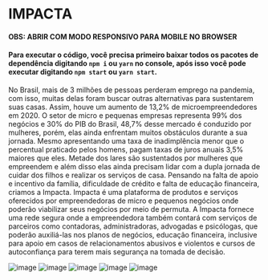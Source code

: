 # IMPACTA

#### OBS: ABRIR COM MODO RESPONSIVO PARA MOBILE NO BROWSER

#### Para executar o código, você precisa primeiro baixar todos os pacotes de dependência digitando `npm i` ou `yarn` no console, após isso você pode executar digitando `npm start` ou `yarn start`.

No Brasil, mais de 3 milhões de pessoas perderam emprego na pandemia, com isso, muitas delas foram buscar outras alternativas para sustentarem suas casas. Assim, houve um aumento de 13,2% de microempreendedores em 2020. O setor de micro e pequenas empresas representa 99% dos negócios e 30% do PIB do Brasil, 
48,7% desse mercado é conduzido por mulheres, porém, elas ainda enfrentam muitos obstáculos durante a sua jornada. Mesmo apresentando uma taxa de inadimplência menor que o percentual praticado pelos homens, pagam taxas de juros anuais 3,5% maiores que eles. Metade dos lares são sustentados por mulheres que empreendem e além disso elas ainda precisam lidar com a dupla jornada de cuidar dos filhos e realizar os serviços de casa. 
Pensando na falta de apoio e incentivo da família, dificuldade de crédito e falta de educação financeira, criamos a Impacta.
Impacta é uma plataforma de produtos e serviços oferecidos por empreendedoras de micro e pequenos negócios onde poderão viabilizar seus negócios por meio de permuta.  A Impacta fornece uma rede segura onde a empreendedora também contará com serviços de parceiros como contadoras, administradoras, advogadas e psicólogas, que poderão auxiliá-las nos planos de negócios, educação financeira, inclusive para apoio em casos de relacionamentos abusivos e violentos e cursos de autoconfiança para terem mais segurança na tomada de decisão.

![image](https://user-images.githubusercontent.com/33927459/116020169-254c8900-a61c-11eb-81d7-36a74f1ba409.png)
![image](https://user-images.githubusercontent.com/33927459/116020213-39908600-a61c-11eb-896b-72fec9d553a6.png)
![image](https://user-images.githubusercontent.com/33927459/116020295-647ada00-a61c-11eb-8fca-72c1b45dd635.png)
![image](https://user-images.githubusercontent.com/33927459/116020329-73618c80-a61c-11eb-87c2-fff03ef94078.png)
![image](https://user-images.githubusercontent.com/33927459/116020374-86745c80-a61c-11eb-8dd4-aec73bd6e0b6.png)
